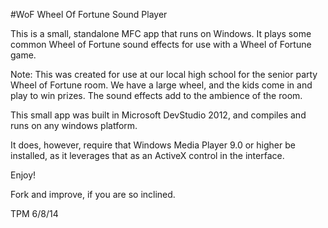 #WoF
Wheel Of Fortune Sound Player

This is a small, standalone MFC app that runs on Windows.  It plays some common Wheel of Fortune sound effects for use
with a Wheel of Fortune game.

Note: This was created for use at our local high school for the senior party Wheel of Fortune room.  We have a large
wheel, and the kids come in and play to win prizes.  The sound effects add to the ambience of the room.

This small app was built in Microsoft DevStudio 2012, and compiles and runs on any windows platform.

It does, however, require that Windows Media Player 9.0 or higher be installed, as it leverages that as an ActiveX control
in the interface.

Enjoy!

Fork and improve, if you are so inclined.

TPM 6/8/14
